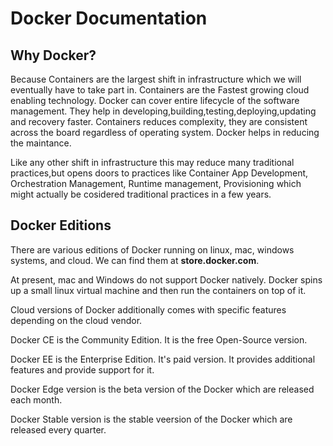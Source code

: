 # Docker Documentation

## Why Docker?

Because Containers are the largest shift in infrastructure which we will eventually have to take part in. Containers are the Fastest growing cloud enabling technology. Docker can cover entire lifecycle of the software management. They help in developing,building,testing,deploying,updating and recovery faster. Containers reduces complexity, they are consistent across the board regardless of operating system. Docker helps in reducing the maintance.

Like any other shift in infrastructure this may reduce many traditional practices,but opens doors to practices like Container App Development, Orchestration Management, Runtime management, Provisioning which might actually be cosidered traditional practices in a few years.

## Docker Editions

There are various editions of Docker running on linux, mac, windows systems, and cloud. We can find them at **store.docker.com**.

At present, mac and Windows do not support Docker natively. Docker spins up a small linux virtual machine and then run the containers on top of it.

Cloud versions of Docker additionally comes with specific features depending on the cloud vendor.

Docker CE is the Community Edition. It is the free Open-Source version.

Docker EE is the Enterprise Edition. It's paid version. It provides additional features and provide support for it.

Docker Edge version is the beta version of the Docker which are released each month.

Docker Stable version is the stable veersion of the Docker which are released every quarter.
